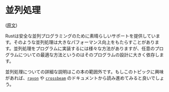 <!-- commit: https://github.com/nnethercote/perf-book/commit/e4a66445b16293eaf691435eca099fc31e348ecb -->

# 並列処理

([原文](https://nnethercote.github.io/perf-book/parallelism.html))

Rustは安全な並列プログラミングのために素晴らしいサポートを提供しています。そのような並列処理は大きなパフォーマンス向上をもたらすことがあります。並列処理をプログラムに実装するには様々な方法がありますが、任意のプログラムについての最適な方法というのはそのプログラムの設計に大きく依存します。

並列処理についての詳細な説明はこの本の範囲外です。もしこのトピックに興味があれば、[`rayon`] や [`crossbeam`] のドキュメントから読み進めてみると良いでしょう。

[`rayon`]: https://crates.io/crates/rayon
[`crossbeam`]: https://crates.io/crates/crossbeam
